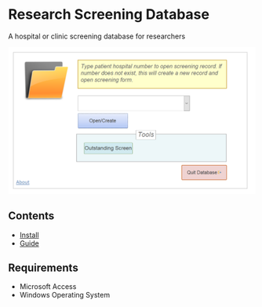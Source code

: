 # Research Screening Database
A hospital or clinic screening database for researchers

![main screen](https://github.com/karlh001/research_screening_database/blob/main/img/main_screen.PNG?raw=true)

## Contents

* [Install](INSTALL.md)
* [Guide](GUIDE.md)


## Requirements

* Microsoft Access
* Windows Operating System
